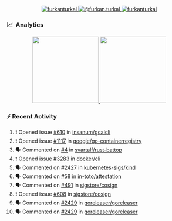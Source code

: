<p align="center">
  <a href="https://linkedin.com/in/furkanturkal" target="blank">
    <img src="https://img.shields.io/badge/linkedin-%230077B5.svg?&style=for-the-badge&logo=linkedin&logoColor=white" alt="furkanturkal" />
  </a>
  <a href="https://medium.com/@furkan.turkal" target="blank">
    <img src="https://img.shields.io/badge/medium-%2312100E.svg?&style=for-the-badge&logo=medium&logoColor=white" alt="@furkan.turkal" />
  </a>
  <a href="https://twitter.com/furkanturkaI" target="blank">
    <img src="https://img.shields.io/badge/Twitter-1DA1F2?style=for-the-badge&logo=twitter&logoColor=white" alt="furkanturkaI" />
  </a>
</p>

### 📈 &nbsp;Analytics

<p align="center">
  <a href="https://github.com/bufgix">
    <img height="180em" src="https://github-readme-stats-eight-theta.vercel.app/api?username=Dentrax&show_icons=true&theme=algolia&include_all_commits=true&count_private=true&line_height=26"/>
    <img height="180em" src="https://github-readme-stats-eight-theta.vercel.app/api/top-langs/?username=Dentrax&layout=compact&langs_count=8&theme=algolia&line_height=26"/>
  </a>
</p>

### :zap: Recent Activity

<!--START_SECTION:activity-->
1. ❗️ Opened issue [#610](https://github.com/insanum/gcalcli/issues/610) in [insanum/gcalcli](https://github.com/insanum/gcalcli)
2. ❗️ Opened issue [#1117](https://github.com/google/go-containerregistry/issues/1117) in [google/go-containerregistry](https://github.com/google/go-containerregistry)
3. 🗣 Commented on [#4](https://github.com/svartalf/rust-battop/issues/4) in [svartalf/rust-battop](https://github.com/svartalf/rust-battop)
4. ❗️ Opened issue [#3283](https://github.com/docker/cli/issues/3283) in [docker/cli](https://github.com/docker/cli)
5. 🗣 Commented on [#2427](https://github.com/kubernetes-sigs/kind/issues/2427) in [kubernetes-sigs/kind](https://github.com/kubernetes-sigs/kind)
6. 🗣 Commented on [#58](https://github.com/in-toto/attestation/issues/58) in [in-toto/attestation](https://github.com/in-toto/attestation)
7. 🗣 Commented on [#491](https://github.com/sigstore/cosign/issues/491) in [sigstore/cosign](https://github.com/sigstore/cosign)
8. ❗️ Opened issue [#608](https://github.com/sigstore/cosign/issues/608) in [sigstore/cosign](https://github.com/sigstore/cosign)
9. 🗣 Commented on [#2429](https://github.com/goreleaser/goreleaser/issues/2429) in [goreleaser/goreleaser](https://github.com/goreleaser/goreleaser)
10. 🗣 Commented on [#2429](https://github.com/goreleaser/goreleaser/issues/2429) in [goreleaser/goreleaser](https://github.com/goreleaser/goreleaser)
<!--END_SECTION:activity-->
